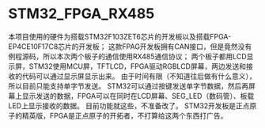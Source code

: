 # STM32_FPGA_RX485
本项目使用的硬件为搭载STM32F103ZET6芯片的开发板以及搭载FPGA-EP4CE10F17C8芯片的开发板；
这款FPAG开发板拥有CAN接口，但是竟然没有例程源码，所以本次两个板子的通信使用RX485通信协议；
两个板子都用LCD显示屏，STM32使用MCU屏，TFTLCD，FPGA驱动RGBLCD屏幕，两边发送和接收的代码可以通过显示屏显示出来。
由于时间有限（不知道往后做有什么意义），所以目前只能支持单字节发送。
STM32可以通过按键发送单字节数据，然后再屏幕上显示发送的数据，FPGA可以在同时在LCD屏幕、SEG_LED（数码管）、板载LED上显示接收的数据。
目前功能就这些，不准备改了。
STM32开发板是正点原子的精英版，FPGA是正点原子的开拓者，不打算给这两个东西打广告。
